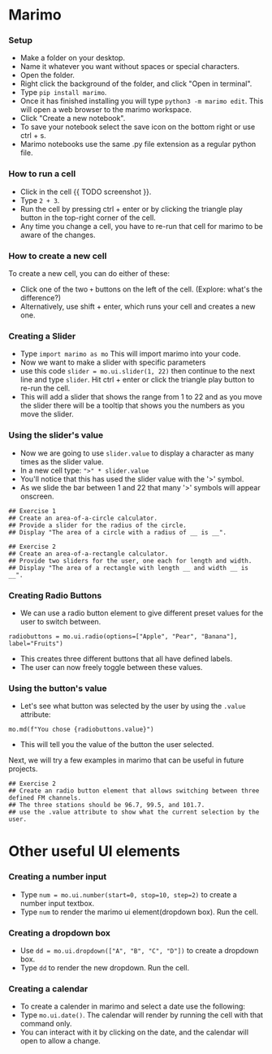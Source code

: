 # Marimo

### Setup 

- Make a folder on your desktop. 
- Name it whatever you want without spaces or special characters.
- Open the folder.
- Right click the background of the folder, and click "Open in terminal".
- Type `pip install marimo`.  
- Once it has finished installing you will type `python3 -m marimo edit`. This will open a web browser to the marimo workspace.
- Click "Create a new notebook".
- To save your notebook select the save icon on the bottom right or use ctrl + s.
- Marimo notebooks use the same .py file extension as a regular python file.

### How to run a cell

- Click in the cell {{ TODO screenshot }}.  
- Type `2 + 3`.
- Run the cell by pressing ctrl + enter or by clicking the triangle play button in the top-right corner of the cell.
- Any time you change a cell, you have to re-run that cell for marimo to be aware of the changes. 

### How to create a new cell

To create a new cell, you can do either of these:
- Click one of the two `+` buttons on the left of the cell. (Explore: what's the difference?)
- Alternatively, use shift + enter, which runs your cell and creates a new one.

### Creating a Slider

- Type `import marimo as mo`  This will import marimo into your code.
- Now we want to make a slider with specific parameters 
- use this code `slider = mo.ui.slider(1, 22)` then continue to the next line and type `slider`.  Hit ctrl + enter or click the triangle play button to re-run the cell.
- This will add a slider that shows the range from 1 to 22 and as you move the slider there will be a tooltip that shows you the numbers as you move the slider.

### Using the slider's value

- Now we are going to use `slider.value` to display a character as many times as the slider value.
- In a new cell type: `">" * slider.value`
- You'll notice that this has used the slider value with the '>' symbol.
- As we slide the bar between 1 and 22 that many '>' symbols will appear onscreen.

```
## Exercise 1
## Create an area-of-a-circle calculator.
## Provide a slider for the radius of the circle.
## Display "The area of a circle with a radius of __ is __".

## Exercise 2
## Create an area-of-a-rectangle calculator.
## Provide two sliders for the user, one each for length and width.
## Display "The area of a rectangle with length __ and width __ is __".
```

### Creating Radio Buttons

- We can use a radio button element to give different preset values for the user to switch between.

`radiobuttons = mo.ui.radio(options=["Apple", "Pear", "Banana"], label="Fruits")`

- This creates three different buttons that all have defined labels.
- The user can now freely toggle between these values.

### Using the button's value

- Let's see what button was selected by the user by using the `.value` attribute:

`mo.md(f"You chose {radiobuttons.value}")`

- This will tell you the value of the button the user selected.

Next, we will try a few examples in marimo that can be useful in future projects.

```
## Exercise 2
## Create an radio button element that allows switching between three defined FM channels.
## The three stations should be 96.7, 99.5, and 101.7.
## use the .value attribute to show what the current selection by the user.
```

# Other useful UI elements

### Creating a number input

- Type `num = mo.ui.number(start=0, stop=10, step=2)` to create a number input textbox.
- Type `num` to render the marimo ui element(dropdown box). Run the cell.

### Creating a dropdown box

- Use `dd = mo.ui.dropdown(["A", "B", "C", "D"])` to create a dropdown box.
- Type `dd` to render the new dropdown. Run the cell.

### Creating a calendar

- To create a calender in marimo and select a date use the following:
- Type `mo.ui.date()`. The calendar will render by running the cell with that command only.
- You can interact with it by clicking on the date, and the calendar will open to allow a change.
